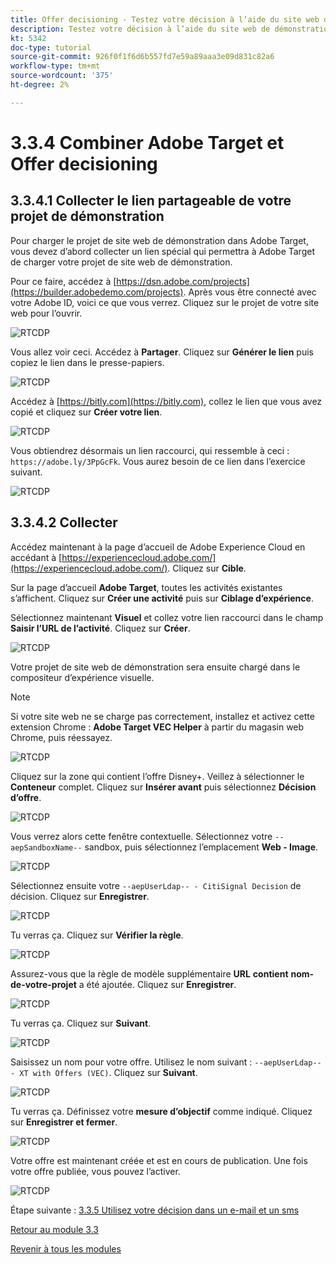 ```yaml
---
title: Offer decisioning - Testez votre décision à l’aide du site web de démonstration
description: Testez votre décision à l’aide du site web de démonstration
kt: 5342
doc-type: tutorial
source-git-commit: 926f0f1f6d6b557fd7e59a89aaa3e09d831c82a6
workflow-type: tm+mt
source-wordcount: '375'
ht-degree: 2%

---
```


# 3.3.4 Combiner Adobe Target et Offer decisioning

## 3.3.4.1 Collecter le lien partageable de votre projet de démonstration

Pour charger le projet de site web de démonstration dans Adobe Target, vous devez d’abord collecter un lien spécial qui permettra à Adobe Target de charger votre projet de site web de démonstration.

Pour ce faire, accédez à [https://dsn.adobe.com/projects](https://builder.adobedemo.com/projects). Après vous être connecté avec votre Adobe ID, voici ce que vous verrez. Cliquez sur le projet de votre site web pour l’ouvrir.

![ RTCDP ](./images/builder1.png)

Vous allez voir ceci. Accédez à **Partager**. Cliquez sur **Générer le lien** puis copiez le lien dans le presse-papiers.

![ RTCDP ](./images/builder2.png)

Accédez à [https://bitly.com](https://bitly.com), collez le lien que vous avez copié et cliquez sur **Créer votre lien**.

![ RTCDP ](./images/builder4.png)

Vous obtiendrez désormais un lien raccourci, qui ressemble à ceci : `https://adobe.ly/3PpGcFk`. Vous aurez besoin de ce lien dans l’exercice suivant.

![ RTCDP ](./images/builder5.png)

## 3.3.4.2 Collecter

Accédez maintenant à la page d’accueil de Adobe Experience Cloud en accédant à [https://experiencecloud.adobe.com/](https://experiencecloud.adobe.com/). Cliquez sur **Cible**.

Sur la page d’accueil **Adobe Target**, toutes les activités existantes s’affichent. Cliquez sur **Créer une activité** puis sur **Ciblage d’expérience**.

Sélectionnez maintenant **Visuel** et collez votre lien raccourci dans le champ **Saisir l’URL de l’activité**. Cliquez sur **Créer**.

![ RTCDP ](./images/exclatcrxt1.png)

Votre projet de site web de démonstration sera ensuite chargé dans le compositeur d’expérience visuelle.

>[!NOTE]
>
>Si votre site web ne se charge pas correctement, installez et activez cette extension Chrome : **Adobe Target VEC Helper** à partir du magasin web Chrome, puis réessayez.

![ RTCDP ](./images/vec1.png)

Cliquez sur la zone qui contient l’offre Disney+. Veillez à sélectionner le **Conteneur** complet. Cliquez sur **Insérer avant** puis sélectionnez **Décision d’offre**.

![ RTCDP ](./images/vec3.png)

Vous verrez alors cette fenêtre contextuelle. Sélectionnez votre `--aepSandboxName--` sandbox, puis sélectionnez l’emplacement **Web - Image**.

![ RTCDP ](./images/vec4.png)

Sélectionnez ensuite votre `--aepUserLdap-- - CitiSignal Decision` de décision. Cliquez sur **Enregistrer**.

![ RTCDP ](./images/vec5.png)

Tu verras ça. Cliquez sur **Vérifier la règle**.

![ RTCDP ](./images/vec5a.png)

Assurez-vous que la règle de modèle supplémentaire **URL** **contient** **nom-de-votre-projet** a été ajoutée. Cliquez sur **Enregistrer**.

![ RTCDP ](./images/vec6.png)

Tu verras ça. Cliquez sur **Suivant**.

![ RTCDP ](./images/vec7.png)

Saisissez un nom pour votre offre. Utilisez le nom suivant : `--aepUserLdap-- - XT with Offers (VEC)`. Cliquez sur **Suivant**.

![ RTCDP ](./images/vec8.png)

Tu verras ça. Définissez votre **mesure d’objectif** comme indiqué. Cliquez sur **Enregistrer et fermer**.

![ RTCDP ](./images/vec9.png)

Votre offre est maintenant créée et est en cours de publication. Une fois votre offre publiée, vous pouvez l’activer.

![ RTCDP ](./images/vec11.png)

Étape suivante : [3.3.5 Utilisez votre décision dans un e-mail et un sms](./ex5.md)

[Retour au module 3.3](./offer-decisioning.md)

[Revenir à tous les modules](./../../../overview.md)
